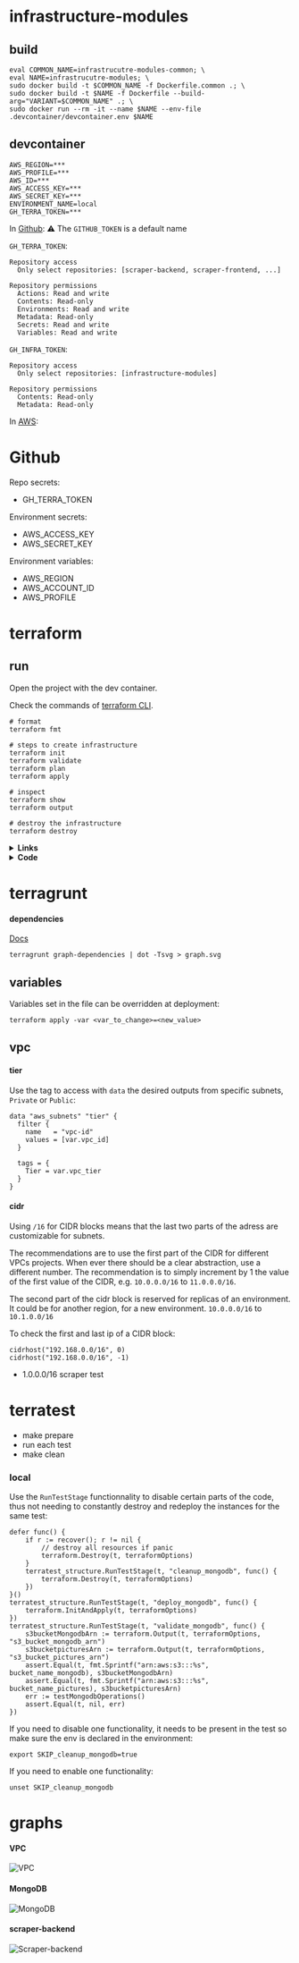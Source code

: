 # infrastructure-modules



## build

```shell
eval COMMON_NAME=infrastrucutre-modules-common; \
eval NAME=infrastrucutre-modules; \
sudo docker build -t $COMMON_NAME -f Dockerfile.common .; \
sudo docker build -t $NAME -f Dockerfile --build-arg="VARIANT=$COMMON_NAME" .; \
sudo docker run --rm -it --name $NAME --env-file .devcontainer/devcontainer.env $NAME
```

## devcontainer

```
AWS_REGION=***
AWS_PROFILE=***
AWS_ID=***
AWS_ACCESS_KEY=***
AWS_SECRET_KEY=***
ENVIRONMENT_NAME=local
GH_TERRA_TOKEN=***
```

In [Github](https://github.com/settings/personal-access-tokens/new):
:warning: The `GITHUB_TOKEN` is a default name

`GH_TERRA_TOKEN`:
```
Repository access
  Only select repositories: [scraper-backend, scraper-frontend, ...]

Repository permissions
  Actions: Read and write
  Contents: Read-only
  Environments: Read and write
  Metadata: Read-only
  Secrets: Read and write
  Variables: Read and write
```

`GH_INFRA_TOKEN`:
```
Repository access
  Only select repositories: [infrastructure-modules]

Repository permissions
  Contents: Read-only
  Metadata: Read-only
```

In [AWS]():

# Github

Repo secrets:
- GH_TERRA_TOKEN

Environment secrets:
- AWS_ACCESS_KEY
- AWS_SECRET_KEY

Environment variables:
- AWS_REGION
- AWS_ACCOUNT_ID
- AWS_PROFILE

# terraform

## run

Open the project with the dev container.

Check the commands of [terraform CLI](https://www.terraform.io/cli/commands#switching-working-directory-with-chdir).

```shell
# format
terraform fmt

# steps to create infrastructure
terraform init
terraform validate
terraform plan
terraform apply

# inspect
terraform show
terraform output

# destroy the infrastructure
terraform destroy
```

<details><summary> <b>Links</b> </summary>

Check the [tutorial for AWS](https://learn.hashicorp.com/tutorials/terraform/aws-build?in=terraform/aws-get-started).
To setup a VPC check this [Medium article](# https://medium.com/swlh/creating-an-aws-ecs-cluster-of-ec2-instances-with-terraform-85a10b5cfbe3
).
To setup workflow and environments check this [Medium article](https://blog.gruntwork.io/how-to-manage-terraform-state-28f5697e68fa).

Check the [HCL](https://developer.hashicorp.com/terraform/language).

</details>

<details><summary> <b>Code</b> </summary>

For reources tags, where `common_tags` is a map:

```hcl
resource "aws_resource_type" "resource_name" {
  tags = merge(var.common_tags, {Name="..."})
}
```

Add the lifecycle policy to create before detroying to avoid downtime.
Be careful not to do it on unique resources that cannot be duplicated.

```hcl
resource "aws_resource_type" "resource_name" {
  lifecycle {
    create_before_destroy = true
  }
}
```

Add the lifecycle policy to protect from destroying it:
```hcl
resource "aws_resource_type" "resource_name" {
  lifecycle {
    prevent_destroy = true
  }
}
```

For backing up the state in an S3 bucket, insert those only in the running terraform file, which would not be in `modules`. 
The backend name is usually `backend_name="terraform-state-backend"`.
There is a different state for production and non-production environments.

```hcl
provider "aws" {
  aws_region = var.aws_region
}
```

</details>

# terragrunt

#### dependencies

[Docs](https://terragrunt.gruntwork.io/docs/features/execute-terraform-commands-on-multiple-modules-at-once/#dependencies-between-modules)

```shell
terragrunt graph-dependencies | dot -Tsvg > graph.svg
```

## variables

Variables set in the file can be overridden at deployment:

```shell
terraform apply -var <var_to_change>=<new_value>
```

## vpc
#### tier

Use the tag to access with `data` the desired outputs from specific subnets, `Private` or `Public`:

```hcl
data "aws_subnets" "tier" {
  filter {
    name   = "vpc-id"
    values = [var.vpc_id]
  }

  tags = {
    Tier = var.vpc_tier
  }
}
```

#### cidr

Using `/16` for CIDR blocks means that the last two parts of the adress are customizable for subnets.

The recommendations are to use the first part of the CIDR for different VPCs projects. When ever there should be a clear abstraction, use a different number. The recommendation is to simply increment by 1 the value of the first value of the CIDR, e.g. `10.0.0.0/16` to `11.0.0.0/16`.

The second part of the cidr block is reserved for replicas of an environment. It could be for another region, for a new environment. `10.0.0.0/16` to `10.1.0.0/16`


To check the first and last ip of a CIDR block:

```hcl
cidrhost("192.168.0.0/16", 0)
cidrhost("192.168.0.0/16", -1)
```

- 1.0.0.0/16 scraper test



# terratest 

  - make prepare
  - run each test
  - make clean

### local

Use the `RunTestStage` functionnality to disable certain parts of the code, thus not needing to constantly destroy and redeploy the instances for the same test:

```hcl
defer func() {
    if r := recover(); r != nil {
        // destroy all resources if panic
        terraform.Destroy(t, terraformOptions)
    }
    terratest_structure.RunTestStage(t, "cleanup_mongodb", func() {
        terraform.Destroy(t, terraformOptions)
    })
}()
terratest_structure.RunTestStage(t, "deploy_mongodb", func() {
    terraform.InitAndApply(t, terraformOptions)
})
terratest_structure.RunTestStage(t, "validate_mongodb", func() {
    s3bucketMongodbArn := terraform.Output(t, terraformOptions, "s3_bucket_mongodb_arn")
    s3bucketpicturesArn := terraform.Output(t, terraformOptions, "s3_bucket_pictures_arn")
    assert.Equal(t, fmt.Sprintf("arn:aws:s3:::%s", bucket_name_mongodb), s3bucketMongodbArn)
    assert.Equal(t, fmt.Sprintf("arn:aws:s3:::%s", bucket_name_pictures), s3bucketpicturesArn)
    err := testMongodbOperations()
    assert.Equal(t, nil, err)
})
```

If you need to disable one functionality, it needs to be present in the test so make sure the env is declared in the environment:

```shell
export SKIP_cleanup_mongodb=true
```

If you need to enable one functionality:

```shell
unset SKIP_cleanup_mongodb
```

# graphs

#### VPC

![VPC](modules/vpc/graph.png)

#### MongoDB

![MongoDB](modules/data/mongodb/graph.png)

#### scraper-backend

![Scraper-backend](modules/services/scraper-backend/graph.png)